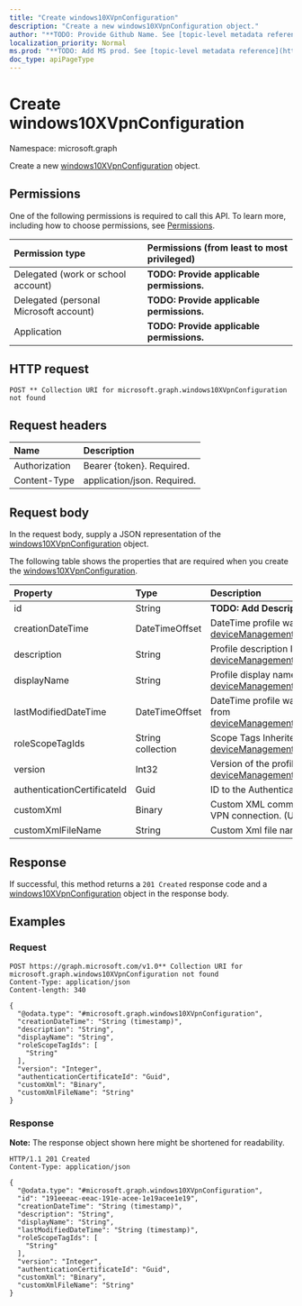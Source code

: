 ```yaml
---
title: "Create windows10XVpnConfiguration"
description: "Create a new windows10XVpnConfiguration object."
author: "**TODO: Provide Github Name. See [topic-level metadata reference](https://msgo.azurewebsites.net/add/document/guidelines/metadata.html#topic-level-metadata)**"
localization_priority: Normal
ms.prod: "**TODO: Add MS prod. See [topic-level metadata reference](https://msgo.azurewebsites.net/add/document/guidelines/metadata.html#topic-level-metadata)**"
doc_type: apiPageType
---
```


# Create windows10XVpnConfiguration
Namespace: microsoft.graph



Create a new [windows10XVpnConfiguration](../resources/windows10xvpnconfiguration.md) object.

## Permissions
One of the following permissions is required to call this API. To learn more, including how to choose permissions, see [Permissions](/graph/permissions-reference).

|Permission type|Permissions (from least to most privileged)|
|:---|:---|
|Delegated (work or school account)|**TODO: Provide applicable permissions.**|
|Delegated (personal Microsoft account)|**TODO: Provide applicable permissions.**|
|Application|**TODO: Provide applicable permissions.**|

## HTTP request

<!-- {
  "blockType": "ignored"
}
-->
``` http
POST ** Collection URI for microsoft.graph.windows10XVpnConfiguration not found
```

## Request headers
|Name|Description|
|:---|:---|
|Authorization|Bearer {token}. Required.|
|Content-Type|application/json. Required.|

## Request body
In the request body, supply a JSON representation of the [windows10XVpnConfiguration](../resources/windows10xvpnconfiguration.md) object.

The following table shows the properties that are required when you create the [windows10XVpnConfiguration](../resources/windows10xvpnconfiguration.md).

|Property|Type|Description|
|:---|:---|:---|
|id|String|**TODO: Add Description** Inherited from [entity](../resources/entity.md)|
|creationDateTime|DateTimeOffset|DateTime profile was created Inherited from [deviceManagementResourceAccessProfileBase](../resources/devicemanagementresourceaccessprofilebase.md)|
|description|String|Profile description Inherited from [deviceManagementResourceAccessProfileBase](../resources/devicemanagementresourceaccessprofilebase.md)|
|displayName|String|Profile display name Inherited from [deviceManagementResourceAccessProfileBase](../resources/devicemanagementresourceaccessprofilebase.md)|
|lastModifiedDateTime|DateTimeOffset|DateTime profile was last modified Inherited from [deviceManagementResourceAccessProfileBase](../resources/devicemanagementresourceaccessprofilebase.md)|
|roleScopeTagIds|String collection|Scope Tags Inherited from [deviceManagementResourceAccessProfileBase](../resources/devicemanagementresourceaccessprofilebase.md)|
|version|Int32|Version of the profile Inherited from [deviceManagementResourceAccessProfileBase](../resources/devicemanagementresourceaccessprofilebase.md)|
|authenticationCertificateId|Guid|ID to the Authentication Certificate|
|customXml|Binary|Custom XML commands that configures the VPN connection. (UTF8 byte encoding)|
|customXmlFileName|String|Custom Xml file name.|



## Response

If successful, this method returns a `201 Created` response code and a [windows10XVpnConfiguration](../resources/windows10xvpnconfiguration.md) object in the response body.

## Examples

### Request
<!-- {
  "blockType": "request",
  "name": "create_windows10xvpnconfiguration_from_"
}
-->
``` http
POST https://graph.microsoft.com/v1.0** Collection URI for microsoft.graph.windows10XVpnConfiguration not found
Content-Type: application/json
Content-length: 340

{
  "@odata.type": "#microsoft.graph.windows10XVpnConfiguration",
  "creationDateTime": "String (timestamp)",
  "description": "String",
  "displayName": "String",
  "roleScopeTagIds": [
    "String"
  ],
  "version": "Integer",
  "authenticationCertificateId": "Guid",
  "customXml": "Binary",
  "customXmlFileName": "String"
}
```


### Response
**Note:** The response object shown here might be shortened for readability.
<!-- {
  "blockType": "response",
  "truncated": true,
  "@odata.type": "microsoft.graph.windows10XVpnConfiguration"
}
-->
``` http
HTTP/1.1 201 Created
Content-Type: application/json

{
  "@odata.type": "#microsoft.graph.windows10XVpnConfiguration",
  "id": "191eeeac-eeac-191e-acee-1e19acee1e19",
  "creationDateTime": "String (timestamp)",
  "description": "String",
  "displayName": "String",
  "lastModifiedDateTime": "String (timestamp)",
  "roleScopeTagIds": [
    "String"
  ],
  "version": "Integer",
  "authenticationCertificateId": "Guid",
  "customXml": "Binary",
  "customXmlFileName": "String"
}
```

